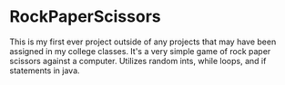 # RockPaperScissors
This is my first ever project outside of any projects that may have been assigned in my college classes.
It's a very simple game of rock paper scissors against a computer.
Utilizes random ints, while loops, and if statements in java.
